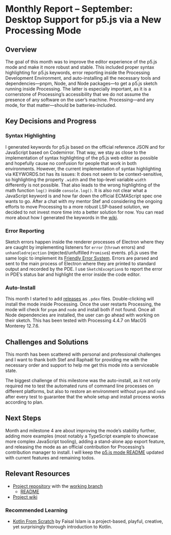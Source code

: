 # Monthly Report – September: Desktop Support for p5.js via a New Processing Mode

## Overview

The goal of this month was to improve the editor experience of the p5.js mode and make it more robust and stable. This included proper syntax highlighting for p5.js keywords, error reporting inside the Processing Development Environment, and auto-installing all the necessary tools and dependencies—pnpm, Node, and Node packages—to get a p5.js sketch running inside Processing. The latter is especially important, as it is a cornerstone of Processing’s accessibility that we do not assume the presence of any software on the user’s machine. Processing—and any mode, for that matter—should be batteries-included.

## Key Decisions and Progress

### Syntax Highlighting

I generated keywords for p5.js based on the official reference JSON and for JavaScript based on Codemirror. That way, we stay as close to the implementation of syntax highlighting of the p5.js web editor as possible and hopefully cause no confusion for people that work in both environments. However, the current implementation of syntax highlighting via KEYWORDS.txt has its issues: It does not seem to be context-sensitive, so highlighting the property `.width` and the top-level variable `width` differently is not possible. That also leads to the wrong highlighting of the math function `log()` inside `console.log()`. It is also not clear what a JavaScript keyword is and how far down the official ECMAScript spec one wants to go. After a chat with my mentor Stef and considering the ongoing efforts to move Processing to a more robust LSP-based solution, we decided to not invest more time into a better solution for now. You can read more about how I generated the keywords in the [wiki](https://github.com/stephanmax/processing4/wiki/Syntax-Highlighting).

### Error Reporting

Sketch errors happen inside the renderer processes of Electron where they are caught by implementing listeners for `error` (`throw`n errors) and `unhandledrejection` (rejected/unfulfilled `Promise`s) events. p5.js uses the same logic to implement its [Friendly Error System](https://p5js.org/contribute/friendly_error_system/). Errors are parsed and sent to the main process of Electron where they are printed to standard output and recorded by the PDE. I use `SketchException`s to report the error in PDE’s status bar and highlight the error inside the code editor.

### Auto-Install

This month I started to add [releases](https://github.com/stephanmax/processing4/releases) as `.pdex` files. Double-clicking will install the mode inside Processing. Once the user restarts Processing, the mode will check for `pnpm` and `node` and install both if not found. Once all Node dependencies are installed, the user can go ahead with working on their sketch. This has been tested with Processing 4.4.7 on MacOS Monterey 12.7.6.

## Challenges and Solutions

This month has been scattered with personal and professional challenges and I want to thank both Stef and Raphaël for providing me with the necessary order and support to help me get this mode into a serviceable state.

The biggest challenge of this milestone was the auto-install, as it not only required me to test the automated runs of command line processes on different platforms, but also to restore an environment without `pnpm` and `node` after every test to guarantee that the whole setup and install process works according to plan.

## Next Steps

Month and milestone 4 are about improving the mode’s stability further, adding more examples (most notably a TypeScript example to showcase more complex JavaScript tooling), adding a stand-alone app export feature, and releasing the mode as an official contribution for Processing’s contribution manager to install. I will keep the [p5.js mode README](https://github.com/stephanmax/processing4/blob/pr05-poc/p5js/README.md) updated with current features and remaining todos.

## Relevant Resources

- [Project repository](https://github.com/stephanmax/processing4/tree/main) with the [working branch](https://github.com/stephanmax/processing4/tree/pr05-poc)
  - [README](https://github.com/stephanmax/processing4/blob/pr05-poc/p5js/README.md)
- [Project wiki](https://github.com/stephanmax/processing4/wiki)

### Recommended Learning

- [Kotlin From Scratch](https://nostarch.com/kotlin-scratch) by Faisal Islam is a project-based, playful, creative, yet surprisingly thorough introduction to Kotlin.
